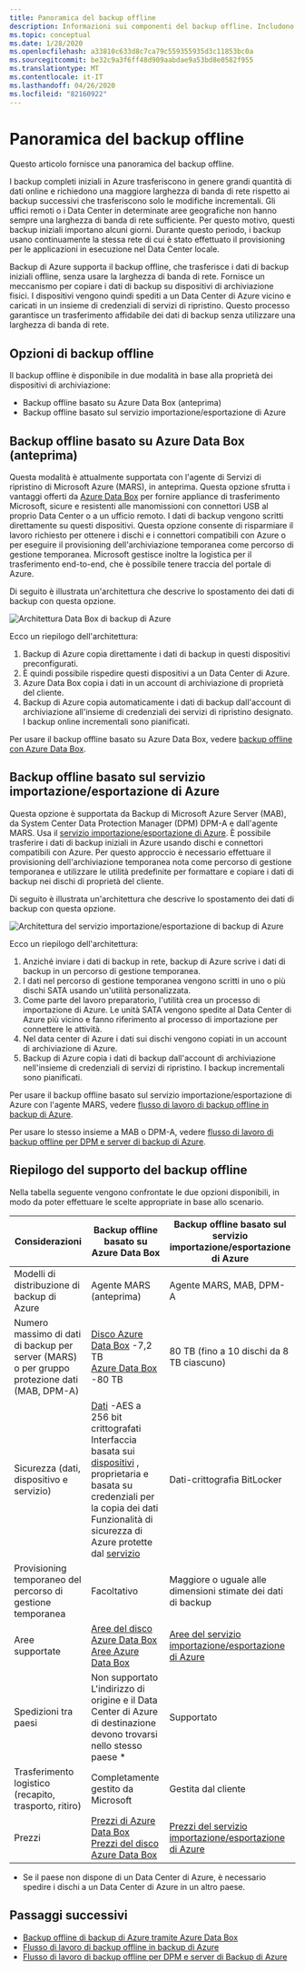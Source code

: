 ```yaml
---
title: Panoramica del backup offline
description: Informazioni sui componenti del backup offline. Includono il backup offline basato sul backup Azure Data Box e offline basato sul servizio importazione/esportazione di Azure.
ms.topic: conceptual
ms.date: 1/28/2020
ms.openlocfilehash: a33810c633d8c7ca79c559355935d3c11853bc0a
ms.sourcegitcommit: be32c9a3f6ff48d909aabdae9a53bd8e0582f955
ms.translationtype: MT
ms.contentlocale: it-IT
ms.lasthandoff: 04/26/2020
ms.locfileid: "82160922"
---
```

# <a name="overview-of-offline-backup"></a>Panoramica del backup offline

Questo articolo fornisce una panoramica del backup offline.

I backup completi iniziali in Azure trasferiscono in genere grandi quantità di dati online e richiedono una maggiore larghezza di banda di rete rispetto ai backup successivi che trasferiscono solo le modifiche incrementali. Gli uffici remoti o i Data Center in determinate aree geografiche non hanno sempre una larghezza di banda di rete sufficiente. Per questo motivo, questi backup iniziali importano alcuni giorni. Durante questo periodo, i backup usano continuamente la stessa rete di cui è stato effettuato il provisioning per le applicazioni in esecuzione nel Data Center locale.

Backup di Azure supporta il backup offline, che trasferisce i dati di backup iniziali offline, senza usare la larghezza di banda di rete. Fornisce un meccanismo per copiare i dati di backup su dispositivi di archiviazione fisici. I dispositivi vengono quindi spediti a un Data Center di Azure vicino e caricati in un insieme di credenziali di servizi di ripristino. Questo processo garantisce un trasferimento affidabile dei dati di backup senza utilizzare una larghezza di banda di rete.

## <a name="offline-backup-options"></a>Opzioni di backup offline

Il backup offline è disponibile in due modalità in base alla proprietà dei dispositivi di archiviazione:

- Backup offline basato su Azure Data Box (anteprima)
- Backup offline basato sul servizio importazione/esportazione di Azure

## <a name="offline-backup-based-on-azure-data-box-preview"></a>Backup offline basato su Azure Data Box (anteprima)

Questa modalità è attualmente supportata con l'agente di Servizi di ripristino di Microsoft Azure (MARS), in anteprima. Questa opzione sfrutta i vantaggi offerti da [Azure Data Box](https://azure.microsoft.com/services/databox/) per fornire appliance di trasferimento Microsoft, sicure e resistenti alle manomissioni con connettori USB al proprio Data Center o a un ufficio remoto. I dati di backup vengono scritti direttamente su questi dispositivi. Questa opzione consente di risparmiare il lavoro richiesto per ottenere i dischi e i connettori compatibili con Azure o per eseguire il provisioning dell'archiviazione temporanea come percorso di gestione temporanea. Microsoft gestisce inoltre la logistica per il trasferimento end-to-end, che è possibile tenere traccia del portale di Azure.

Di seguito è illustrata un'architettura che descrive lo spostamento dei dati di backup con questa opzione.

![Architettura Data Box di backup di Azure](./media/offline-backup-overview/azure-backup-databox-architecture.png)

Ecco un riepilogo dell'architettura:

1. Backup di Azure copia direttamente i dati di backup in questi dispositivi preconfigurati.
2. È quindi possibile rispedire questi dispositivi a un Data Center di Azure.
3. Azure Data Box copia i dati in un account di archiviazione di proprietà del cliente.
4. Backup di Azure copia automaticamente i dati di backup dall'account di archiviazione all'insieme di credenziali dei servizi di ripristino designato. I backup online incrementali sono pianificati.

Per usare il backup offline basato su Azure Data Box, vedere [backup offline con Azure Data Box](offline-backup-azure-data-box.md).

## <a name="offline-backup-based-on-the-azure-importexport-service"></a>Backup offline basato sul servizio importazione/esportazione di Azure

Questa opzione è supportata da Backup di Microsoft Azure Server (MAB), da System Center Data Protection Manager (DPM) DPM-A e dall'agente MARS. Usa il [servizio importazione/esportazione di Azure](https://docs.microsoft.com/azure/storage/common/storage-import-export-service). È possibile trasferire i dati di backup iniziali in Azure usando dischi e connettori compatibili con Azure. Per questo approccio è necessario effettuare il provisioning dell'archiviazione temporanea nota come percorso di gestione temporanea e utilizzare le utilità predefinite per formattare e copiare i dati di backup nei dischi di proprietà del cliente.

Di seguito è illustrata un'architettura che descrive lo spostamento dei dati di backup con questa opzione.

![Architettura del servizio importazione/esportazione di backup di Azure](./media/offline-backup-overview/azure-backup-import-export.png)

Ecco un riepilogo dell'architettura:

1. Anziché inviare i dati di backup in rete, backup di Azure scrive i dati di backup in un percorso di gestione temporanea.
2. I dati nel percorso di gestione temporanea vengono scritti in uno o più dischi SATA usando un'utilità personalizzata.
3. Come parte del lavoro preparatorio, l'utilità crea un processo di importazione di Azure. Le unità SATA vengono spedite al Data Center di Azure più vicino e fanno riferimento al processo di importazione per connettere le attività.
4. Nel data center di Azure i dati sui dischi vengono copiati in un account di archiviazione di Azure.
5. Backup di Azure copia i dati di backup dall'account di archiviazione nell'insieme di credenziali di servizi di ripristino. I backup incrementali sono pianificati.

Per usare il backup offline basato sul servizio importazione/esportazione di Azure con l'agente MARS, vedere [flusso di lavoro di backup offline in backup di Azure](https://docs.microsoft.com/azure/backup/backup-azure-backup-import-export).

Per usare lo stesso insieme a MAB o DPM-A, vedere [flusso di lavoro di backup offline per DPM e server di backup di Azure](https://docs.microsoft.com/azure/backup/backup-azure-backup-server-import-export-).

## <a name="offline-backup-support-summary"></a>Riepilogo del supporto del backup offline

Nella tabella seguente vengono confrontate le due opzioni disponibili, in modo da poter effettuare le scelte appropriate in base allo scenario.

| **Considerazioni**                                            | **Backup offline basato su Azure Data Box**                     | **Backup offline basato sul servizio importazione/esportazione di Azure**                |
| ------------------------------------------------------------ | ------------------------------------------------------------ | ------------------------------------------------------------ |
| Modelli di distribuzione di backup di Azure                              | Agente MARS (anteprima)                                              | Agente MARS, MAB, DPM-A                                           |
| Numero massimo di dati di backup per server (MARS) o per gruppo protezione dati (MAB, DPM-A) | [Disco Azure Data Box](https://docs.microsoft.com/azure/databox/data-box-disk-overview) -7,2 TB <br> [Azure Data Box](https://docs.microsoft.com/azure/databox/data-box-overview) -80 TB       | 80 TB (fino a 10 dischi da 8 TB ciascuno)                          |
| Sicurezza (dati, dispositivo e servizio)                           | [Dati](https://docs.microsoft.com/azure/databox/data-box-security#data-box-data-protection) -AES a 256 bit crittografati <br> Interfaccia basata sui [dispositivi](https://docs.microsoft.com/azure/databox/data-box-security#data-box-device-protection) , proprietaria e basata su credenziali per la copia dei dati <br> Funzionalità di sicurezza di Azure protette dal [servizio](https://docs.microsoft.com/azure/databox/data-box-security#data-box-service-protection) | Dati-crittografia BitLocker                                 |
| Provisioning temporaneo del percorso di gestione temporanea                     | Facoltativo                                                | Maggiore o uguale alle dimensioni stimate dei dati di backup        |
| Aree supportate                                           | [Aree del disco Azure Data Box](https://docs.microsoft.com/azure/databox/data-box-disk-overview#region-availability) <br> [Aree Azure Data Box](https://docs.microsoft.com/azure/databox/data-box-disk-overview#region-availability) | [Aree del servizio importazione/esportazione di Azure](https://docs.microsoft.com/azure/storage/common/storage-import-export-service#region-availability) |
| Spedizioni tra paesi                                     | Non supportato  <br>    L'indirizzo di origine e il Data Center di Azure di destinazione devono trovarsi nello stesso paese * | Supportato                                                    |
| Trasferimento logistico (recapito, trasporto, ritiro)           | Completamente gestito da Microsoft                                     | Gestita dal cliente                                            |
| Prezzi                                                      | [Prezzi di Azure Data Box](https://azure.microsoft.com/pricing/details/databox/) <br> [Prezzi del disco Azure Data Box](https://azure.microsoft.com/pricing/details/databox/disk/) | [Prezzi del servizio importazione/esportazione di Azure](https://azure.microsoft.com/pricing/details/storage-import-export/) |

* Se il paese non dispone di un Data Center di Azure, è necessario spedire i dischi a un Data Center di Azure in un altro paese.

## <a name="next-steps"></a>Passaggi successivi

- [Backup offline di backup di Azure tramite Azure Data Box](offline-backup-azure-data-box.md#backup-data-size-and-supported-data-box-skus)
- [Flusso di lavoro di backup offline in backup di Azure](backup-azure-backup-import-export.md)
- [Flusso di lavoro di backup offline per DPM e server di Backup di Azure](backup-azure-backup-server-import-export-.md)
